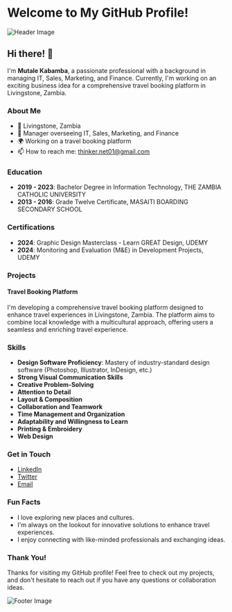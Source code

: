 # Welcome to My GitHub Profile!

![Header Image](https://via.placeholder.com/1200x300.png?text=Your+Custom+Header+Image)

## Hi there! 👋

I'm **Mutale Kabamba**, a passionate professional with a background in managing IT, Sales, Marketing, and Finance. Currently, I'm working on an exciting business idea for a comprehensive travel booking platform in Livingstone, Zambia.

### About Me

- 📍 Livingstone, Zambia
- 💼 Manager overseeing IT, Sales, Marketing, and Finance
- 🌍 Working on a travel booking platform
- 📫 How to reach me: [thinker.net01@gmail.com](mailto:thinker.net01@gmail.com)

### Education
- **2019 - 2023**: Bachelor Degree in Information Technology, THE ZAMBIA CATHOLIC UNIVERSITY
- **2013 - 2016**: Grade Twelve Certificate, MASAITI BOARDING SECONDARY SCHOOL

### Certifications
- **2024**: Graphic Design Masterclass - Learn GREAT Design, UDEMY
- **2024**: Monitoring and Evaluation (M&E) in Development Projects, UDEMY

### Projects

#### Travel Booking Platform
I'm developing a comprehensive travel booking platform designed to enhance travel experiences in Livingstone, Zambia. The platform aims to combine local knowledge with a multicultural approach, offering users a seamless and enriching travel experience.

### Skills

- **Design Software Proficiency**: Mastery of industry-standard design software (Photoshop, Illustrator, InDesign, etc.)
- **Strong Visual Communication Skills**
- **Creative Problem-Solving**
- **Attention to Detail**
- **Layout & Composition**
- **Collaboration and Teamwork**
- **Time Management and Organization**
- **Adaptability and Willingness to Learn**
- **Printing & Embroidery**
- **Web Design**

### Get in Touch

- [LinkedIn](https://www.linkedin.com/in/your_username/)
- [Twitter](https://twitter.com/your_username)
- [Email](mailto:thinker.net01@gmail.com)

### Fun Facts

- I love exploring new places and cultures.
- I'm always on the lookout for innovative solutions to enhance travel experiences.
- I enjoy connecting with like-minded professionals and exchanging ideas.

### Thank You!

Thanks for visiting my GitHub profile! Feel free to check out my projects, and don't hesitate to reach out if you have any questions or collaboration ideas.

![Footer Image](https://via.placeholder.com/1200x300.png?text=Your+Custom+Footer+Image)
